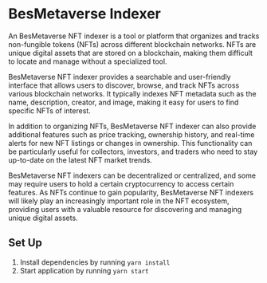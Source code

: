 # BesMetaverse Indexer

An BesMetaverse NFT indexer is a tool or platform that organizes and tracks non-fungible tokens (NFTs) across different blockchain networks. NFTs are unique digital assets that are stored on a blockchain, making them difficult to locate and manage without a specialized tool.

BesMetaverse NFT indexer provides a searchable and user-friendly interface that allows users to discover, browse, and track NFTs across various blockchain networks. It typically indexes NFT metadata such as the name, description, creator, and image, making it easy for users to find specific NFTs of interest.

In addition to organizing NFTs, BesMetaverse NFT indexer can also provide additional features such as price tracking, ownership history, and real-time alerts for new NFT listings or changes in ownership. This functionality can be particularly useful for collectors, investors, and traders who need to stay up-to-date on the latest NFT market trends.

BesMetaverse NFT indexers can be decentralized or centralized, and some may require users to hold a certain cryptocurrency to access certain features. As NFTs continue to gain popularity, BesMetaverse NFT indexers will likely play an increasingly important role in the NFT ecosystem, providing users with a valuable resource for discovering and managing unique digital assets.

## Set Up

1. Install dependencies by running `yarn install`
2. Start application by running `yarn start`